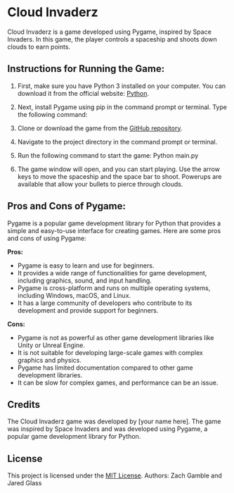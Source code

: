 # Cloud Invaderz

Cloud Invaderz is a game developed using Pygame, inspired by Space Invaders. In this game, the player controls a spaceship and shoots down clouds to earn points.

## Instructions for Running the Game:

1. First, make sure you have Python 3 installed on your computer. You can download it from the official website: [Python](https://www.python.org/downloads/).

2. Next, install Pygame using pip in the command prompt or terminal. Type the following command:
   
3. Clone or download the game from the [GitHub repository](https://github.com/Jaredglass3/Cloud_Invaders).

4. Navigate to the project directory in the command prompt or terminal.

5. Run the following command to start the game: Python main.py

6. The game window will open, and you can start playing. Use the arrow keys to move the spaceship and the space bar to shoot. Powerups are available that allow your bullets to pierce through clouds.

## Pros and Cons of Pygame:

Pygame is a popular game development library for Python that provides a simple and easy-to-use interface for creating games. Here are some pros and cons of using Pygame:

**Pros:**

- Pygame is easy to learn and use for beginners.
- It provides a wide range of functionalities for game development, including graphics, sound, and input handling.
- Pygame is cross-platform and runs on multiple operating systems, including Windows, macOS, and Linux.
- It has a large community of developers who contribute to its development and provide support for beginners.

**Cons:**

- Pygame is not as powerful as other game development libraries like Unity or Unreal Engine.
- It is not suitable for developing large-scale games with complex graphics and physics.
- Pygame has limited documentation compared to other game development libraries.
- It can be slow for complex games, and performance can be an issue.

## Credits

The Cloud Invaderz game was developed by [your name here]. The game was inspired by Space Invaders and was developed using Pygame, a popular game development library for Python.

## License

This project is licensed under the [MIT License](https://opensource.org/licenses/MIT).
Authors: Zach Gamble and Jared Glass
